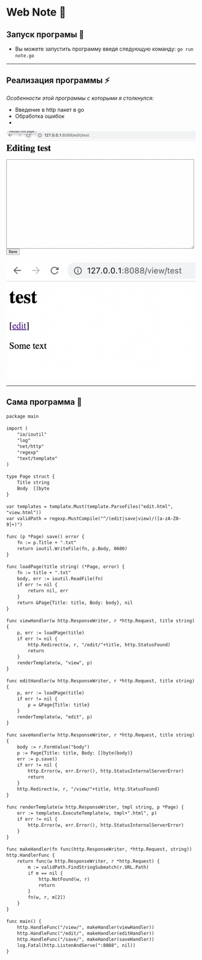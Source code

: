 <h1> Web Note 📒 </h1>

## Запуск програмы 🏃
* Вы можете запустить программу введя следующую команду: `go run note.go`


---
## Реализация программы ⚡
_Особенности этой программы с которыми я столкнулся:_
* Введение в http пакет в go
* Обработка ошибок
*

![photo](https://github.com/Stepa-Nos/WebNote/blob/main/WebNote_photo1.png)
![photo](https://github.com/Stepa-Nos/WebNote/blob/main/WebNote_photo2.png)

--- 
## Сама программа  👾
```golang
package main

import (
	"io/ioutil"
	"log"
	"net/http"
	"regexp"
	"text/template"
)

type Page struct {
	Title string
	Body  []byte
}

var templates = template.Must(template.ParseFiles("edit.html", "view.html"))
var validPath = regexp.MustCompile("^/(edit|save|view)/([a-zA-Z0-9]+)")

func (p *Page) save() error {
	fn := p.Title + ".txt"
	return ioutil.WriteFile(fn, p.Body, 0600)
}

func loadPage(title string) (*Page, error) {
	fn := title + ".txt"
	body, err := ioutil.ReadFile(fn)
	if err != nil {
		return nil, err
	}
	return &Page{Title: title, Body: body}, nil
}

func viewHandler(w http.ResponseWriter, r *http.Request, title string) {
	p, err := loadPage(title)
	if err != nil {
		http.Redirect(w, r, "/edit/"+title, http.StatusFound)
		return
	}
	renderTemplate(w, "view", p)
}

func editHandler(w http.ResponseWriter, r *http.Request, title string) {
	p, err := loadPage(title)
	if err != nil {
		p = &Page{Title: title}
	}
	renderTemplate(w, "edit", p)
}

func saveHandler(w http.ResponseWriter, r *http.Request, title string) {
	body := r.FormValue("body")
	p := Page{Title: title, Body: []byte(body)}
	err := p.save()
	if err != nil {
		http.Error(w, err.Error(), http.StatusInternalServerError)
		return
	}
	http.Redirect(w, r, "/view/"+title, http.StatusFound)
}

func renderTemplate(w http.ResponseWriter, tmpl string, p *Page) {
	err := templates.ExecuteTemplate(w, tmpl+".html", p)
	if err != nil {
		http.Error(w, err.Error(), http.StatusInternalServerError)
	}
}

func makeHandler(fn func(http.ResponseWriter, *http.Request, string)) http.HandlerFunc {
	return func(w http.ResponseWriter, r *http.Request) {
		m := validPath.FindStringSubmatch(r.URL.Path)
		if m == nil {
			http.NotFound(w, r)
			return
		}
		fn(w, r, m[2])
	}
}

func main() {
	http.HandleFunc("/view/", makeHandler(viewHandler))
	http.HandleFunc("/edit/", makeHandler(editHandler))
	http.HandleFunc("/save/", makeHandler(saveHandler))
	log.Fatal(http.ListenAndServe(":8088", nil))
}
